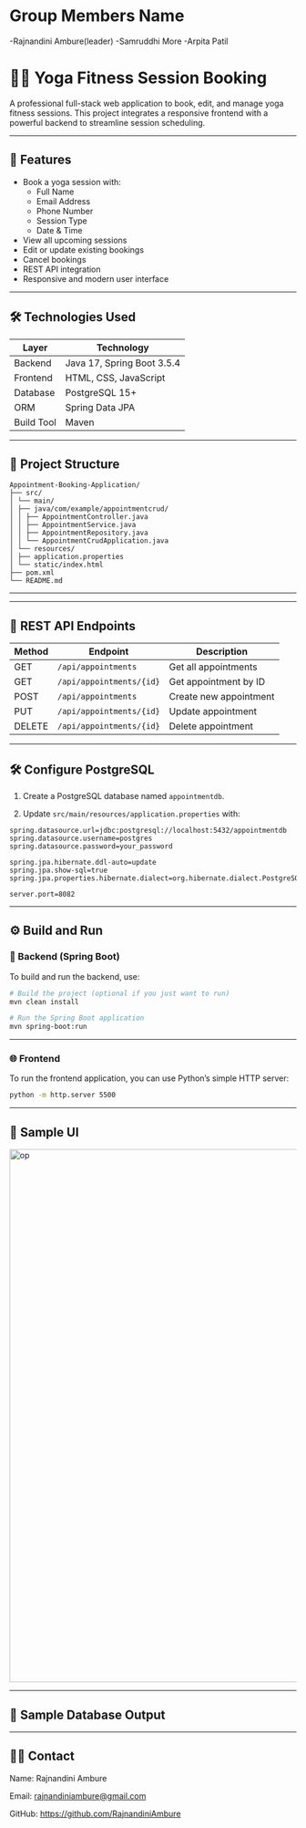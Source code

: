 # Group Members Name
-Rajnandini Ambure(leader)
-Samruddhi More
-Arpita Patil

# 🧘‍♀️ Yoga Fitness Session Booking

A professional full-stack web application to book, edit, and manage yoga fitness sessions. This project integrates a responsive frontend with a powerful backend to streamline session scheduling.

---

## 🚀 Features

- Book a yoga session with:
  - Full Name
  - Email Address
  - Phone Number
  - Session Type
  - Date & Time
- View all upcoming sessions
- Edit or update existing bookings
- Cancel bookings
- REST API integration
- Responsive and modern user interface

---

## 🛠 Technologies Used

| Layer    | Technology                |
|----------|---------------------------|
| Backend  | Java 17, Spring Boot 3.5.4 |
| Frontend | HTML, CSS, JavaScript     |
| Database | PostgreSQL 15+            |
| ORM      | Spring Data JPA           |
| Build Tool | Maven                   |

---

## 📁 Project Structure

```
Appointment-Booking-Application/
├── src/
│ └── main/
│ ├── java/com/example/appointmentcrud/
│ │ ├── AppointmentController.java
│ │ ├── AppointmentService.java
│ │ ├── AppointmentRepository.java
│ │ └── AppointmentCrudApplication.java
│ └── resources/
│ ├── application.properties
│ └── static/index.html
├── pom.xml
└── README.md
```

---

---

## 🧩 REST API Endpoints

| Method | Endpoint                   | Description           |
|--------|----------------------------|-----------------------|
| GET    | `/api/appointments`        | Get all appointments  |
| GET    | `/api/appointments/{id}`   | Get appointment by ID |
| POST   | `/api/appointments`        | Create new appointment|
| PUT    | `/api/appointments/{id}`   | Update appointment    |
| DELETE | `/api/appointments/{id}`   | Delete appointment    |

---

## 🛠️ Configure PostgreSQL

1. Create a PostgreSQL database named `appointmentdb`.

2. Update `src/main/resources/application.properties` with:

```properties
spring.datasource.url=jdbc:postgresql://localhost:5432/appointmentdb
spring.datasource.username=postgres
spring.datasource.password=your_password

spring.jpa.hibernate.ddl-auto=update
spring.jpa.show-sql=true
spring.jpa.properties.hibernate.dialect=org.hibernate.dialect.PostgreSQLDialect

server.port=8082
```
---

## ⚙️ Build and Run

### 🧪 Backend (Spring Boot)

To build and run the backend, use:

```bash
# Build the project (optional if you just want to run)
mvn clean install

# Run the Spring Boot application
mvn spring-boot:run
```
---

### 🌐 Frontend

To run the frontend application, you can use Python’s simple HTTP server:

```bash
python -m http.server 5500
```
---

## 📸 Sample UI


<img width="981" height="935" alt="op" src="https://github.com/user-attachments/assets/9eb494bd-2dff-45fc-88c0-c18bb353318d" />

---
## 📅 Sample Database Output

---

## 👩‍💻 Contact

Name: Rajnandini Ambure

Email: rajnandiniambure@gmail.com

GitHub: https://github.com/RajnandiniAmbure
